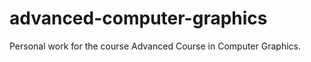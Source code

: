 advanced-computer-graphics
==========================

Personal work for the course Advanced Course in Computer Graphics.
